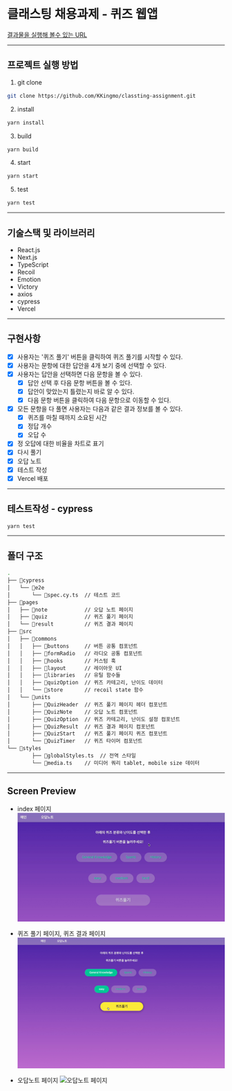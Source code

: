 # 클래스팅 채용과제 - 퀴즈 웹앱

[결과물을 실행해 볼수 있는 URL](https://classting-assignment-delta.vercel.app/)

---

## 프로젝트 실행 방법

1. git clone

```bash
git clone https://github.com/KKingmo/classting-assignment.git
```

2. install

```bash
yarn install
```

3. build

```bash
yarn build
```

4. start

```bash
yarn start
```

5. test

```bash
yarn test
```

---

## 기술스택 및 라이브러리

- React.js
- Next.js
- TypeScript
- Recoil
- Emotion
- Victory
- axios
- cypress
- Vercel

---

## 구현사항

- [x] 사용자는 '퀴즈 풀기' 버튼을 클릭하여 퀴즈 풀기를 시작할 수 있다.
- [x] 사용자는 문항에 대한 답안을 4개 보기 중에 선택할 수 있다.
- [x] 사용자는 답안을 선택하면 다음 문항을 볼 수 있다.
  - [x] 답안 선택 후 다음 문항 버튼을 볼 수 있다.
  - [x] 답안이 맞았는지 틀렸는지 바로 알 수 있다.
  - [x] 다음 문항 버튼을 클릭하여 다음 문항으로 이동할 수 있다.
- [x] 모든 문항을 다 풀면 사용자는 다음과 같은 결과 정보를 볼 수 있다.
  - [x] 퀴즈를 마칠 때까지 소요된 시간
  - [x] 정답 개수
  - [x] 오답 수
- [x] 정 오답에 대한 비율을 차트로 표기
- [x] 다시 풀기
- [x] 오답 노트
- [x] 테스트 작성
- [x] Vercel 배포

---

## 테스트작성 - cypress

```bash
yarn test
```

---

## 폴더 구조

```bash
.
├── 📂cypress
│   └── 📂e2e
│       └── 📜spec.cy.ts  // 테스트 코드
├── 📂pages
│   ├── 📂note            // 오답 노트 페이지
│   ├── 📂quiz            // 퀴즈 풀기 페이지
│   └── 📂result          // 퀴즈 결과 페이지
├── 📂src
│   ├── 📂commons
│   │   ├── 📂buttons     // 버튼 공통 컴포넌트
│   │   ├── 📂formRadio   // 라디오 공통 컴포넌트
│   │   ├── 📂hooks       // 커스텀 훅
│   │   ├── 📂layout      // 레이아웃 UI
│   │   ├── 📂libraries   // 유틸 함수들
│   │   ├── 📂quizOption  // 퀴즈 카테고리, 난이도 데이터
│   │   └── 📂store       // recoil state 함수
│   └── 📂units
│       ├── 📂QuizHeader  // 퀴즈 풀기 페이지 헤더 컴포넌트
│       ├── 📂QuizNote    // 오답 노트 컴포넌트
│       ├── 📂QuizOption  // 퀴즈 카테고리, 난이도 설정 컴포넌트
│       ├── 📂QuizResult  // 퀴즈 결과 페이지 컴포넌트
│       ├── 📂QuizStart   // 퀴즈 풀기 페이지 퀴즈 컴포넌트
│       └── 📂QuizTimer   // 퀴즈 타이머 컴포넌트
└── 📂styles
        ├── 📜globalStyles.ts  // 전역 스타일
        └── 📜media.ts    // 미디어 쿼리 tablet, mobile size 데이터
```

---

## Screen Preview

- index 페이지
  <img src="./readme_assets/index.gif" alt="index 페이지"/>

- 퀴즈 풀기 페이지, 퀴즈 결과 페이지
  <img src="./readme_assets/퀴즈풀기및결과.gif" alt="퀴즈풀기 및 결과 페이지"/>

- 오답노트 페이지
  <img src="./readme_assets/오답노트.gif" alt="오답노트 페이지"/>
